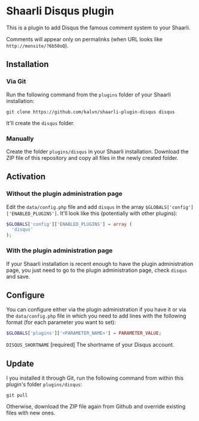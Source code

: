 # Shaarli Disqus plugin

This is a plugin to add Disqus the famous comment system to your Shaarli.

Comments will appear only on permalinks (when URL looks like `http://monsite/?6b50oQ`).

## Installation
### Via Git
Run the following command from the `plugins` folder of your Shaarli installation:

```shell
git clone https://github.com/kalvn/shaarli-plugin-disqus disqus
```

It'll create the `disqus` folder.

### Manually
Create the folder `plugins/disqus` in your Shaarli installation.
Download the ZIP file of this repository and copy all files in the newly created folder.


## Activation
### Without the plugin administration page
Edit the `data/config.php` file and add `disqus` in the array `$GLOBALS['config']['ENABLED_PLUGINS']`. It'll look like this (potentially with other plugins):

```php
$GLOBALS['config']['ENABLED_PLUGINS'] = array (
  'disqus'
);
```

### With the plugin administration page
If your Shaarli installation is recent enough to have the plugin administration page, you just need to go to the plugin administration page, check `disqus` and save.


## Configure

You can configure either via the plugin administration if you have it or via the `data/config.php` file in which you need to add lines with the following format (for each parameter you want to set):

```php
$GLOBALS['plugins']['<PARAMETER_NAME>'] = PARAMETER_VALUE;
```

`DISQUS_SHORTNAME` [required] The shortname of your Disqus account.


## Update
I you installed it through Git, run the following command from within this plugin's folder `plugins/disqus`:

```shell
git pull
```

Otherwise, download the ZIP file again from Github and override existing files with new ones.